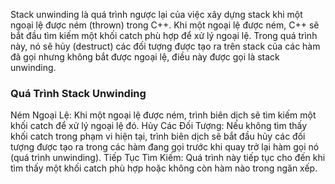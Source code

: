 Stack unwinding là quá trình ngược lại của việc xây dựng stack khi một ngoại lệ được ném (thrown) trong C++. Khi một ngoại lệ được ném, C++ sẽ bắt đầu tìm kiếm một khối catch phù hợp để xử lý ngoại lệ. Trong quá trình này, nó sẽ hủy (destruct) các đối tượng được tạo ra trên stack của các hàm đã gọi nhưng không bắt được ngoại lệ, điều này được gọi là stack unwinding.

### Quá Trình Stack Unwinding

Ném Ngoại Lệ: Khi một ngoại lệ được ném, trình biên dịch sẽ tìm kiếm một khối catch để xử lý ngoại lệ đó.
Hủy Các Đối Tượng: Nếu không tìm thấy khối catch trong phạm vi hiện tại, trình biên dịch sẽ bắt đầu hủy các đối tượng được tạo ra trong các hàm đang gọi trước khi quay trở lại hàm gọi nó (quá trình unwinding).
Tiếp Tục Tìm Kiếm: Quá trình này tiếp tục cho đến khi tìm thấy một khối catch phù hợp hoặc không còn hàm nào trong ngăn xếp.
